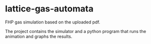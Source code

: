 # lattice-gas-automata
FHP gas simulation based on the uploaded pdf.

The project contains the simulator and a python program that runs the animation and graphs the results.
